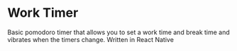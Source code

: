 # Work Timer
Basic pomodoro timer that allows you to set a work time and break time and vibrates when the timers change. 
Written in React Native


